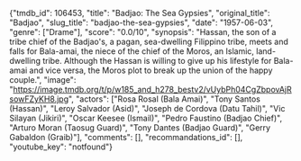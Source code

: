 {"tmdb_id": 106453, "title": "Badjao: The Sea Gypsies", "original_title": "Badjao", "slug_title": "badjao-the-sea-gypsies", "date": "1957-06-03", "genre": ["Drame"], "score": "0.0/10", "synopsis": "Hassan, the son of a tribe chief of the Badjao's, a pagan, sea-dwelling Filippino tribe, meets and falls for Bala-amai, the niece of the chief of the Moros, an Islamic, land-dwelling tribe. Although the Hassan is willing to give up his lifestyle for Bala-amai and vice versa, the Moros plot to break up the union of the happy couple.", "image": "https://image.tmdb.org/t/p/w185_and_h278_bestv2/vUybPh04CgZbpovAjRsowFZyKH8.jpg", "actors": ["Rosa Rosal (Bala Amai)", "Tony Santos (Hassan)", "Leroy Salvador (Asid)", "Joseph de Cordova (Datu Tahil)", "Vic Silayan (Jikiri)", "Oscar Keesee (Ismail)", "Pedro Faustino (Badjao Chief)", "Arturo Moran (Taosug Guard)", "Tony Dantes (Badjao Guard)", "Gerry Gabaldon (Graib)"], "comments": [], "recommandations_id": [], "youtube_key": "notfound"}